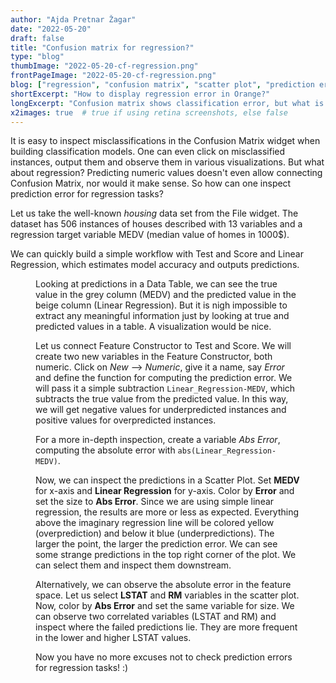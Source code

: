 ```yaml
---
author: "Ajda Pretnar Žagar"
date: "2022-05-20"
draft: false
title: "Confusion matrix for regression?"
type: "blog"
thumbImage: "2022-05-20-cf-regression.png"
frontPageImage: "2022-05-20-cf-regression.png"
blog: ["regression", "confusion matrix", "scatter plot", "prediction error"]
shortExcerpt: "How to display regression error in Orange?"
longExcerpt: "Confusion matrix shows classification error, but what is a suitable alternative for observing regression errors in Orange?"
x2images: true  # true if using retina screenshots, else false
---
```


It is easy to inspect misclassifications in the Confusion Matrix widget when building classification models. One can even click on misclassified instances, output them and observe them in various visualizations. But what about regression? Predicting numeric values doesn't even allow connecting Confusion Matrix, nor would it make sense. So how can one inspect prediction error for regression tasks?

Let us take the well-known *housing* data set from the File widget. The dataset has 506 instances of houses described with 13 variables and a regression target variable MEDV (median value of homes in 1000$).

We can quickly build a simple workflow with Test and Score and Linear Regression, which estimates model accuracy and outputs predictions.

<Figure src="2022-05-20_workflow1.png" width="10%" />

Looking at predictions in a Data Table, we can see the true value in the grey column (MEDV) and the predicted value in the beige column (Linear Regression). But it is nigh impossible to extract any meaningful information just by looking at true and predicted values in a table. A visualization would be nice.

<WindowScreenshot src="2022-05-20_data-table.png" />

Let us connect Feature Constructor to Test and Score. We will create two new variables in the Feature Constructor, both numeric. Click on *New* --> *Numeric*, give it a name, say *Error* and define the function for computing the prediction error. We will pass it a simple subtraction `Linear_Regression-MEDV`, which subtracts the true value from the predicted value. In this way, we will get negative values for underpredicted instances and positive values for overpredicted instances.

For a more in-depth inspection, create a variable *Abs Error*, computing the absolute error with `abs(Linear_Regression-MEDV)`.

<WindowScreenshot src="2022-05-20_feat-const.png" />

Now, we can inspect the predictions in a Scatter Plot. Set **MEDV** for x-axis and **Linear Regression** for y-axis. Color by **Error** and set the size to **Abs Error**. Since we are using simple linear regression, the results are more or less as expected. Everything above the imaginary regression line will be colored yellow (overprediction) and below it blue (underpredictions). The larger the point, the larger the prediction error. We can see some strange predictions in the top right corner of the plot. We can select them and inspect them downstream.

<WindowScreenshot src="2022-05-20_scatter-plot.png" />

Alternatively, we can observe the absolute error in the feature space. Let us select **LSTAT** and **RM** variables in the scatter plot. Now, color by **Abs Error** and set the same variable for size. We can observe two correlated variables (LSTAT and RM) and inspect where the failed predictions lie. They are more frequent in the lower and higher LSTAT values.

<WindowScreenshot src="2022-05-20_scatter-plot2.png" />

Now you have no more excuses not to check prediction errors for regression tasks! :)

<WindowScreenshot src="2022-05-20_workflow2.png" />
